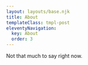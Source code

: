 ```yaml
---
layout: layouts/base.njk
title: About
templateClass: tmpl-post
eleventyNavigation:
  key: About
  order: 3
---
```


Not that much to say right now.
